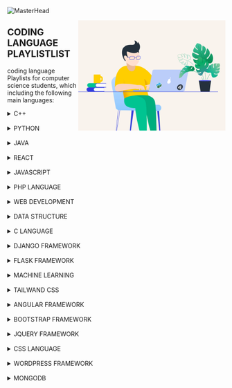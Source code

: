 ![MasterHead](https://github.com/codeDiscussion2022/codeDiscussion/blob/main/Images/codeDiscussion.png)

<img align="right"  height="255" src="https://github.com/codeDiscussion2022/codeDiscussion/blob/main/python-2.gif">


## CODING LANGUAGE PLAYLISTLIST
coding language Playlists for computer science students, which including the following main languages:


<!-- C++ -->
<details>
	<summary>C++</summary>
<h3>C++ PLAYLISTS</h3>
<table>
	<thead>
		<tr>
			<th width="30%">Channel</th>
			<th width="70%">Playlist</th>
			<th>Videos</th>
			<th>DURATION</th>
		</tr>
	</thead>
	<tbody>
	<!-- CHANGES START -->
		<tr>
			<td rowspan=1 align=center>CODE WITH HARRY</td>
			<td><a href="https://youtube.com/playlist?list=PLu0W_9lII9agpFUAlPFe_VNSlXW5uE0YL">C++ Tutorials In Hindi</a></td>
			<td align="center">78</td>
			<td align="center">20 MIN</td>
		</tr>
		<!-- CHANGES END -->
	</tbody>
	</table>
</details></BR>


<!-- PYTHON -->
<details>
	<summary>PYTHON</summary>
<h3>PYTHON PLAYLISTS</h3>
<table>
	<thead>
		<tr>
			<th width="30%">Channel</th>
			<th width="70%">Playlist</th>
			<th>Videos</th>
			<th>DURATION</th>
		</tr>
	</thead>
	<tbody>
	<!-- CHANGES START -->
		<tr>
			<td rowspan=1 align=center>CODE WITH HARRY</td>
			<td><a href="https://youtube.com/playlist?list=PLu0W_9lII9agICnT8t4iYVSZ3eykIAOME">Python Tutorials For Absolute Beginners In Hindi</a></td>
			<td align="center">129</td>
			<td align="center">10 MIN</td>
		</tr>
		<!-- CHANGES END -->
		<tr>
			<td rowspan=1 align=center>CODE WITH HARRY</td>
			<td><a href="https://youtu.be/gfDE2a7MKjA">Python Tutorial For Beginners In Hindi (With Notes)</a></td>
			<td align="center">1</td>
			<td align="center">11:52 HRS</td>
		</tr>
	</tbody>
	</table>
</details></BR>


<!-- JAVA -->
<details>
	<summary>JAVA</summary>
<h3>JAVA PLAYLISTS</h3>
<table>
	<thead>
		<tr>
			<th width="30%">Channel</th>
			<th width="70%">Playlist</th>
			<th>Videos</th>
			<th>DURATION</th>
		</tr>
	</thead>
	<tbody>
	<!-- CHANGES START -->
		<tr>
			<td rowspan=1 align=center>CODE WITH HARRY</td>
			<td><a href="https://youtube.com/playlist?list=PLu0W_9lII9agS67Uits0UnJyrYiXhDS6q">Java Tutorials For Beginners In Hindi</a></td>
			<td align="center">113</td>
			<td align="center">15 MIN</td>
		</tr>
		<!-- CHANGES END -->
	</tbody>
	</table>
</details></BR>


<!-- REACT -->
<details>
	<summary>REACT</summary>
<h3>REACT PLAYLISTS</h3>
<table>
	<thead>
		<tr>
			<th width="30%">Channel</th>
			<th width="70%">Playlist</th>
			<th>Videos</th>
			<th>DURATION</th>
		</tr>
	</thead>
	<tbody>
	<!-- CHANGES START -->
		<tr>
			<td rowspan=1 align=center>CODE WITH HARRY</td>
			<td><a href="https://youtube.com/playlist?list=PLu0W_9lII9agx66oZnT6IyhcMIbUMNMdt">React Js Tutorials in Hindi</a></td>
			<td align="center">78</td>
			<td align="center">20 MIN</td>
		</tr>
		<!-- CHANGES END -->
	</tbody>
	</table>
</details></BR>



<!-- JAVASCRIPT -->
<details>
	<summary>JAVASCRIPT</summary>
<h3>JAVASCRIPT PLAYLISTS</h3>
<table>
	<thead>
		<tr>
			<th width="30%">Channel</th>
			<th width="70%">Playlist</th>
			<th>Videos</th>
			<th>DURATION</th>
		</tr>
	</thead>
	<tbody>
	<!-- CHANGES START -->
		<tr>
			<td rowspan=1 align=center>CODE WITH HARRY</td>
			<td><a href="https://youtube.com/playlist?list=PLu0W_9lII9ajyk081To1Cbt2eI5913SsL">JavaScript Tutorials in Hindi</a></td>
			<td align="center">66</td>
			<td align="center">20 MIN</td>
		</tr>
		<!-- CHANGES END -->
	</tbody>
	</table>
</details></BR>


<!-- PHP -->
<details>
	<summary>PHP LANGUAGE</summary>
<h3>PHP LANGUAGE PLAYLISTS</h3>
<table>
	<thead>
		<tr>
			<th width="30%">Channel</th>
			<th width="70%">Playlist</th>
			<th>Videos</th>
			<th>DURATION</th>
		</tr>
	</thead>
	<tbody>
	<!-- CHANGES START -->
		<tr>
			<td rowspan=1 align=center>CODE WITH HARRY</td>
			<td><a href="https://youtube.com/playlist?list=PLu0W_9lII9aikXkRE0WxDt1vozo3hnmtR">PHP Tutorials in Hindi</a></td>
			<td align="center">82</td>
			<td align="center">15 MIN</td>
		</tr>
		<!-- CHANGES END -->
	</tbody>
	</table>
</details></BR>











<!-- WEB DEVELOPMENT -->
<details>
	<summary>WEB DEVELOPMENT</summary>
<h3>WEB DEVELOPMENT PLAYLISTS</h3>
<table>
	<thead>
		<tr>
			<th width="30%">Channel</th>
			<th width="70%">Playlist</th>
			<th>Videos</th>
			<th>DURATION</th>
		</tr>
	</thead>
	<tbody>
	<!-- CHANGES START -->
		<tr>
			<td rowspan=1 align=center>CODE WITH HARRY</td>
			<td><a href="https://youtube.com/playlist?list=PLu0W_9lII9agiCUZYRsvtGTXdxkzPyItg">Web development Tutorials for beginner in Hindi</a></td>
			<td align="center">103</td>
			<td align="center">20 MIN</td>
		</tr>
		<!-- CHANGES END -->
	</tbody>
	</table>
</details></BR>



<!-- data structure -->
<details>
	<summary>DATA STRUCTURE</summary>
<h3>DATA STRUCTURE PLAYLISTS</h3>
<table>
	<thead>
		<tr>
			<th width="30%">Channel</th>
			<th width="70%">Playlist</th>
			<th>Videos</th>
			<th>DURATION</th>
		</tr>
	</thead>
	<tbody>
	<!-- CHANGES START -->
		<tr>
			<td rowspan=1 align=center>CODE WITH HARRY</td>
			<td><a href="https://youtube.com/playlist?list=PLu0W_9lII9ahIappRPN0MCAgtOu3lQjQi">Data stuctures and algorithms course in Hindi</a></td>
			<td align="center">92</td>
			<td align="center">30 MIN</td>
		</tr>
		<!-- CHANGES END -->
	</tbody>
	</table>
</details></BR>



<!-- C LANGUAGE -->
<details>
	<summary>C LANGUAGE</summary>
<h3>C LANGUAGE PLAYLISTS</h3>
<table>
	<thead>
		<tr>
			<th width="30%">Channel</th>
			<th width="70%">Playlist</th>
			<th>Videos</th>
			<th>DURATION</th>
		</tr>
	</thead>
	<tbody>
	<!-- CHANGES START -->
		<tr>
			<td rowspan=1 align=center>CODE WITH HARRY</td>
			<td><a href="https://youtube.com/playlist?list=PLu0W_9lII9aiXlHcLx-mDH1Qul38wD3aR">C Language Tutorials In Hindi</a></td>
			<td align="center">76</td>
			<td align="center">20 MIN</td>
		</tr>
		<!-- CHANGES END -->
	</tbody>
	</table>
</details></BR>

<!-- DJANGO -->
<details>
	<summary>DJANGO FRAMEWORK</summary>
<h3>DJANGO FRAMEWORK PLAYLISTS</h3>
<table>
	<thead>
		<tr>
			<th width="30%">Channel</th>
			<th width="70%">Playlist</th>
			<th>Videos</th>
			<th>DURATION</th>
		</tr>
	</thead>
	<tbody>
	<!-- CHANGES START -->
		<tr>
			<td rowspan=1 align=center>CODE WITH HARRY</td>
			<td><a href="https://youtube.com/playlist?list=PLu0W_9lII9ah7DDtYtflgwMwpT3xmjXY9">Python Django Tutorials In Hindi</a></td>
			<td align="center">102</td>
			<td align="center">10 MIN</td>
		</tr>
		<!-- CHANGES END -->
	</tbody>
	</table>
</details></BR>

<!-- FLASK -->
<details>
	<summary>FLASK FRAMEWORK</summary>
<h3>FLASK FRAMEWORK PLAYLISTS</h3>
<table>
	<thead>
		<tr>
			<th width="30%">Channel</th>
			<th width="70%">Playlist</th>
			<th>Videos</th>
			<th>DURATION</th>
		</tr>
	</thead>
	<tbody>
	<!-- CHANGES START -->
		<tr>
			<td rowspan=1 align=center>CODE WITH HARRY</td>
			<td><a href="https://youtube.com/playlist?list=PLu0W_9lII9agAiWp6Y41ueUKx1VcTRxmf">[Hindi] Web Development Using Flask and Python</a></td>
			<td align="center">25</td>
			<td align="center">10 MIN</td>
		</tr>
		<!-- CHANGES END -->
	</tbody>
	</table>
</details></BR>




<!-- MACHINE LEARNING -->
<details>
	<summary>MACHINE LEARNING</summary>
<h3>MACHINE LEARNING PLAYLISTS</h3>
<table>
	<thead>
		<tr>
			<th width="30%">Channel</th>
			<th width="70%">Playlist</th>
			<th>Videos</th>
			<th>DURATION</th>
		</tr>
	</thead>
	<tbody>
	<!-- CHANGES START -->
		<tr>
			<td rowspan=1 align=center>CODE WITH HARRY</td>
			<td><a href="https://youtube.com/playlist?list=PLu0W_9lII9ai6fAMHp-acBmJONT7Y4BSG">Machine Learning Tutorials For Beginners Using Python In Hindi</a></td>
			<td align="center">23</td>
			<td align="center">10 MIN</td>
		</tr>
		<!-- CHANGES END -->
	</tbody>
	</table>
</details></BR>




<!-- TAILWAND CSS -->
<details>
	<summary>TAILWAND CSS</summary>
<h3>TAILWAND CSS PLAYLISTS</h3>
<table>
	<thead>
		<tr>
			<th width="30%">Channel</th>
			<th width="70%">Playlist</th>
			<th>Videos</th>
			<th>DURATION</th>
		</tr>
	</thead>
	<tbody>
	<!-- CHANGES START -->
		<tr>
			<td rowspan=1 align=center>CODE WITH HARRY</td>
			<td><a href="https://youtube.com/playlist?list=PLu0W_9lII9ahwFDuExCpPFHAK829Wto2O">Tailwind CSS Tutorials in Hindi</a></td>
			<td align="center">14</td>
			<td align="center">15 MIN</td>
		</tr>
		<!-- CHANGES END -->
	</tbody>
	</table>
</details></BR>


<!-- ANGULAR -->
<details>
	<summary>ANGULAR FRAMEWORK</summary>
<h3>ANGULAR FRAMEWORK PLAYLISTS</h3>
<table>
	<thead>
		<tr>
			<th width="30%">Channel</th>
			<th width="70%">Playlist</th>
			<th>Videos</th>
			<th>DURATION</th>
		</tr>
	</thead>
	<tbody>
	<!-- CHANGES START -->
		<tr>
			<td rowspan=1 align=center>CODE WITH HARRY</td>
			<td><a href="https://youtu.be/0LhBvp8qpro">
Angular Tutorial in Hindi</a></td>
			<td align="center">1</td>
			<td align="center">1:59 HRS</td>
		</tr>
		<!-- CHANGES END -->
	</tbody>
	</table>
</details></BR>



<!-- BOOTSTRAP -->
<details>
	<summary>BOOTSTRAP FRAMEWORK</summary>
<h3>BOOTSTRAP FRAMEWORK PLAYLISTS</h3>
<table>
	<thead>
		<tr>
			<th width="30%">Channel</th>
			<th width="70%">Playlist</th>
			<th>Videos</th>
			<th>DURATION</th>
		</tr>
	</thead>
	<tbody>
	<!-- CHANGES START -->
		<tr>
			<td rowspan=1 align=center>CODE WITH HARRY</td>
			<td><a href="https://youtu.be/008dZPBZtLQ">
Bootstrap 4 Tutorial For Beginners In Hindi - हिंदी में (2021)</a></td>
			<td align="center">1</td>
			<td align="center">1:03 HRS</td>
		</tr>
		<!-- CHANGES END -->
	</tbody>
	</table>
</details></BR>



<!-- JQUERY -->
<details>
	<summary>JQUERY FRAMEWORK</summary>
<h3>JQUERY FRAMEWORK PLAYLISTS</h3>
<table>
	<thead>
		<tr>
			<th width="30%">Channel</th>
			<th width="70%">Playlist</th>
			<th>Videos</th>
			<th>DURATION</th>
		</tr>
	</thead>
	<tbody>
	<!-- CHANGES START -->
		<tr>
			<td rowspan=1 align=center>CODE WITH HARRY</td>
			<td><a href="https://youtu.be/YFlx1C8XwR0">
jQuery Tutorial For Beginners In Hindi - हिंदी में (2021)</a></td>
			<td align="center">1</td>
			<td align="center">1:12 HRS</td>
		</tr>
		<!-- CHANGES END -->
	</tbody>
	</table>
</details></BR>



<!-- CSS -->
<details>
	<summary>CSS LANGUAGE</summary>
<h3>CSS LANGUAGE PLAYLISTS</h3>
<table>
	<thead>
		<tr>
			<th width="30%">Channel</th>
			<th width="70%">Playlist</th>
			<th>Videos</th>
			<th>DURATION</th>
		</tr>
	</thead>
	<tbody>
	<!-- CHANGES START -->
		<tr>
			<td rowspan=1 align=center>CODE WITH HARRY</td>
			<td><a href="https://youtu.be/u5-K_ua9sOw">CSS 3 Tutorial For Beginners: Learn CSS In One Video In Hindi</a></td>
			<td align="center">1</td>
			<td align="center">1:38 HRS</td>
		</tr>
		<!-- CHANGES END -->
	</tbody>
	</table>
</details></BR>









<!-- WORDPRESS -->
<details>
	<summary>WORDPRESS FRAMEWORK</summary>
<h3>WORDPRESS FRAMEWORK PLAYLISTS</h3>
<table>
	<thead>
		<tr>
			<th width="30%">Channel</th>
			<th width="70%">Playlist</th>
			<th>Videos</th>
			<th>DURATION</th>
		</tr>
	</thead>
	<tbody>
	<!-- CHANGES START -->
		<tr>
			<td rowspan=1 align=center>CODE WITH HARRY</td>
			<td><a href="https://youtu.be/GlLRYml8mCY">
How To Make a WordPress Website | Wordpress Tutorial for Beginners | Elementor Tutorial In Hindi</a></td>
			<td align="center">1</td>
			<td align="center">3:12 HRS</td>
		</tr>
		<!-- CHANGES END -->
	</tbody>
	</table>
</details></BR>







<!-- MONGODB -->
<details>
	<summary>MONGODB</summary>
<h3>MONGODB PLAYLISTS</h3>
<table>
	<thead>
		<tr>
			<th width="30%">Channel</th>
			<th width="70%">Playlist</th>
			<th>Videos</th>
			<th>DURATION</th>
		</tr>
	</thead>
	<tbody>
	<!-- CHANGES START -->
		<tr>
			<td rowspan=1 align=center>CODE WITH HARRY</td>
			<td><a href="https://youtu.be/oSIv-E60NiU">
MongoDb Tutorial For Beginners in Hindi</a></td>
			<td align="center">1</td>
			<td align="center">1:13 HRS</td>
		</tr>
		<!-- CHANGES END -->
	</tbody>
	</table>
</details></BR>
